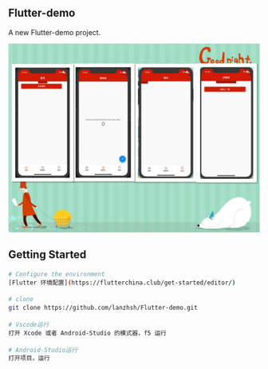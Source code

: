 ## Flutter-demo

A new Flutter-demo project.

![flutter-mobile](https://github.com/lanzhsh/Flutter-demo/blob/master/images/flutter-demo.jpg)

## Getting Started

``` bash
# Configure the environment
[Flutter 环境配置](https://flutterchina.club/get-started/editor/)

# clone
git clone https://github.com/lanzhsh/Flutter-demo.git

# Vscode运行
打开 Xcode 或者 Android-Studio 的模式器，f5 运行

# Android-Studio运行
打开项目，运行
```

